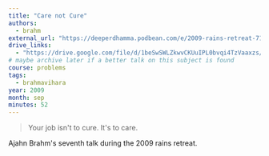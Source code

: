 ```yaml
---
title: "Care not Cure"
authors:
  - brahm
external_url: "https://deeperdhamma.podbean.com/e/2009-rains-retreat-710-care-not-cure-ajahn-brahm/"
drive_links:
  - "https://drive.google.com/file/d/1beSwSWLZkwvCKUuIPL0bvqi4TzVaaxzs/view?usp=drivesdk"
# maybe archive later if a better talk on this subject is found
course: problems
tags:
  - brahmavihara
year: 2009
month: sep
minutes: 52
---
```


> Your job isn't to cure. It's to care.

Ajahn Brahm's seventh talk during the 2009 rains retreat.
